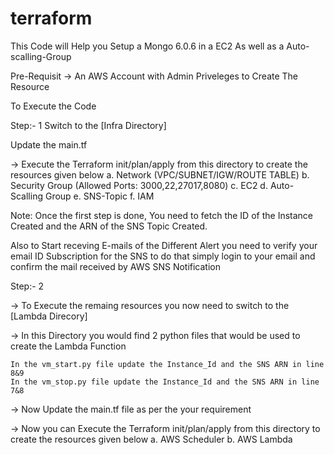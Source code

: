 # terraform
This Code will Help you Setup a Mongo 6.0.6 in a EC2
As well as a Auto-scalling-Group 

Pre-Requisit
-> An AWS Account with Admin Priveleges to Create The Resource

To Execute the Code 

Step:- 1 
Switch to the [Infra Directory]

Update the main.tf 

-> Execute the Terraform init/plan/apply from this directory to create the resources given below
    a. Network (VPC/SUBNET/IGW/ROUTE TABLE)
    b. Security Group (Allowed Ports: 3000,22,27017,8080)
    c. EC2
    d. Auto-Scalling Group
    e. SNS-Topic
    f. IAM

Note: Once the first step is done, You need to fetch the ID of the Instance Created and the ARN of the SNS Topic Created.

Also to Start receving E-mails of the Different Alert you need to verify your email ID Subscription for the SNS to do that simply login to your email and confirm the mail received by AWS SNS Notification

Step:- 2

-> To Execute the remaing resources you now need to switch to the [Lambda Direcory]

-> In this Directory you would find 2 python files that would be used to create the Lambda Function

    In the vm_start.py file update the Instance_Id and the SNS ARN in line 8&9
    In the vm_stop.py file update the Instance_Id and the SNS ARN in line 7&8


-> Now Update the main.tf file as per the your requirement

-> Now you can Execute the Terraform init/plan/apply from this directory to create the resources given below
    a. AWS Scheduler
    b. AWS Lambda


 